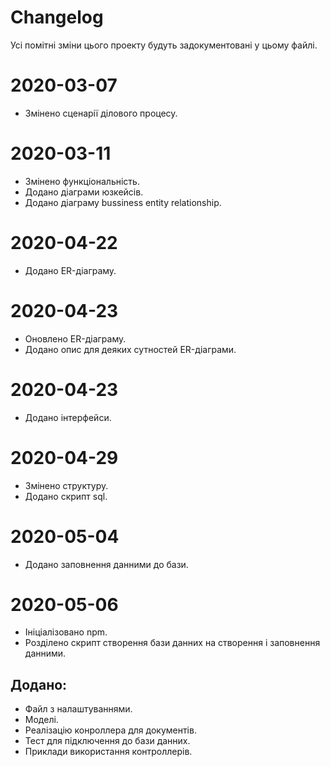 # Changelog
Усі помітні зміни цього проекту будуть задокументовані у цьому файлі.

# 2020-03-07
- Змінено сценарії ділового процесу.

# 2020-03-11
- Змінено функціональність.
- Додано діаграми юзкейсів.
- Додано діаграму bussiness entity relationship.

# 2020-04-22
- Додано ER-діаграму.

# 2020-04-23
- Оновлено ER-діаграму.
- Додано опис для деяких сутностей ER-діаграми.

# 2020-04-23
- Додано інтерфейси.

# 2020-04-29
- Змінено структуру.
- Додано скрипт sql.

# 2020-05-04
- Додано заповнення данними до бази.

# 2020-05-06
- Ініціалізовано npm.
- Розділено скрипт створення бази данних на створення і заповнення данними.

## Додано:
- Файл з налаштуваннями.
- Моделі.
- Реалізацію конроллера для документів.
- Тест для підключення до бази данних.
- Приклади використання контроллерів.